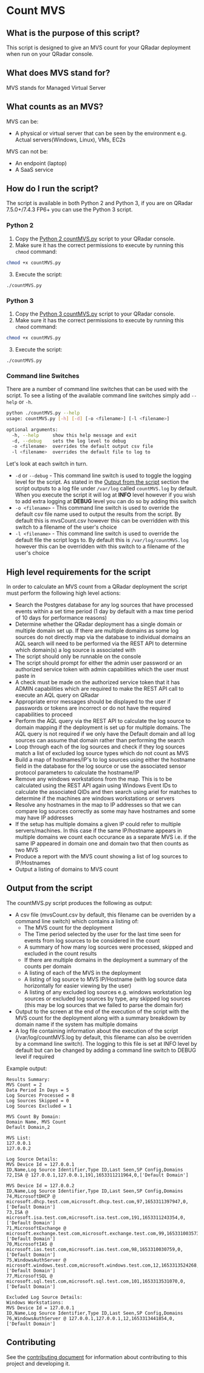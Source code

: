 # Count MVS

## What is the purpose of this script?

This script is designed to give an MVS count for your QRadar deployment when run on your QRadar console.

## What does MVS stand for?

MVS stands for Managed Virtual Server

## What counts as an MVS?

MVS can be:

*  A physical or virtual server that can be seen by the environment e.g. Actual servers(Windows, Linux), VMs, EC2s

MVS can not be:

* An endpoint (laptop)
* A SaaS service

## How do I run the script?

The script is available in both Python 2 and Python 3, if you are on QRadar 7.5.0+/7.4.3 FP6+ you can use the Python 3
script.

### Python 2

1. Copy the [Python 2 countMVS.py](python2/src/countMVS.py) script to your QRadar console.
2. Make sure it has the correct permissions to execute by running this `chmod` command:

```bash
chmod +x countMVS.py
```

3. Execute the script:

```
./countMVS.py
```

### Python 3

1. Copy the [Python 3 countMVS.py](python3/src/countMVS.py) script to your QRadar console.
2. Make sure it has the correct permissions to execute by running this `chmod` command:

```bash
chmod +x countMVS.py
```

3. Execute the script:

```
./countMVS.py
```

<a name="commandlineswitches"></a>
### Command line Switches

There are a number of command line switches that can be used with the script. To see a listing of the available command
line switches simply add `--help` or `-h`.

```bash
python ./countMVS.py --help
usage: countMVS.py [-h] [-d] [-o <filename>] [-l <filename>]

optional arguments:
  -h, --help     show this help message and exit
  -d, --debug    sets the log level to debug
  -o <filename>  overrides the default output csv file
  -l <filename>  overrides the default file to log to
```

Let's look at each switch in turn.

* `-d` or `--debug` - This command line switch is used to toggle the logging level for the script. As stated in
the [Output from the script](#outputfromscript) section the script outputs to a log file under `/var/log` called
`countMVS.log` by default. When you execute the script it will log at **INFO** level however if you wish to add extra
logging at **DEBUG** level you can do so by adding this switch
* `-o <filename>` - This command line switch is used to override the default csv file name used to output the results
from the script. By default this is mvsCount.csv however this can be overridden with this switch to a filename of the
user's choice
* `-l <filename>` - This command line switch is used to override the default file the script logs to. By default this
is `/var/log/countMVS.log` however this can be overridden with this switch to a filename of the user's choice

## High level requirements for the script

In order to calculate an MVS count from a QRadar deployment the script must perform the following high level actions:

* Search the Postgres database for any log sources that have processed events within a set time period (1 day by
default with a max time period of 10 days for performance reasons)
* Determine whether the QRadar deployment has a single domain or multiple domain set up. If there are multiple domains
as some log sources do not directly map via the database to individual domains an AQL search will need to be performed
via the REST API to determine which domain(s) a log source is associated with
* The script should only be runnable on the console
* The script should prompt for either the admin user password or an authorized service token with admin capabilities
which the user must paste in
* A check must be made on the authorized service token that it has ADMIN capabilities which are required to make the
REST API call to execute an AQL query on QRadar
* Appropriate error messages should be displayed to the user if passwords or tokens are incorrect or do not have the
required capabilities to proceed
* Perform the AQL query via the REST API to calculate the log source to domain mapping if the deployment is set up for
multiple domains. The AQL query is not required if we only have the Default domain and all log sources can assume that
domain rather than performing the search
* Loop through each of the log sources and check if they log sources match a list of excluded log source types which do
not count as MVS
* Build a map of hostnames/IP's to log sources using either the hostname field in the database for the log source or
use the associated sensor protocol parameters to calculate the hostname/IP
* Remove any windows workstations from the map. This is to be calculated using the REST API again using Windows Event
IDs to calculate the associated QIDs and then search using ariel for matches to determine if the machines are windows
workstations or servers
* Resolve any hostnames in the map to IP addresses so that we can compare log sources correctly as some may have
hostnames and some may have IP addresses
* If the setup has multiple domains a given IP could refer to multiple servers/machines. In this case if the same
IP/hostname appears in multiple domains we count each occurance as a separate MVS i.e. if the same IP appeared in
domain one and domain two that then counts as two MVS
* Produce a report with the MVS count showing a list of log sources to IP/Hostnames
* Output a listing of domains to MVS count

<a name="outputfromscript"></a>
## Output from the script

The countMVS.py script produces the following as output:

* A csv file (mvsCount.csv by default, this filename can be overriden by a command line switch) which contains a
listing of:
    * The MVS count for the deployment
	* The Time period selected by the user for the last time seen for events from log sources to be considered in the
    count
	* A summary of how many log sources were processed, skipped and excluded in the count results
	* If there are multiple domains in the deployment a summary of the counts per domain
	* A listing of each of the MVS in the deployment
	* A listing of log source to MVS IP/Hostname (with log source data horizontally for easier viewing by the user)
	* A listing of any excluded log sources e.g. windows workstation log sources or excluded log sources by type, any
    skipped log sources (this may be log sources that we failed to parse the domain for)
* Output to the screen at the end of the execution of the script with the MVS count for the deployment along with a
summary breakdown by domain name if the system has multiple domains
* A log file containing information about the execution of the script (/var/log/countMVS.log by default, this filename
can also be overriden by a command line switch). The logging to this file is set at INFO level by default but can be
changed by adding a command line switch to DEBUG level if required

Example output:

```csv
Results Summary:
MVS Count = 2
Data Period In Days = 5
Log Sources Processed = 8
Log Sources Skipped = 0
Log Sources Excluded = 1

MVS Count By Domain:
Domain Name, MVS Count
Default Domain,2

MVS List:
127.0.0.1
127.0.0.2

Log Source Details:
MVS Device Id = 127.0.0.1
ID,Name,Log Source Identifier,Type ID,Last Seen,SP Config,Domains
72,ISA @ 127.0.0.1,127.0.0.1,191,1653311211964,0,['Default Domain']

MVS Device Id = 127.0.0.2
ID,Name,Log Source Identifier,Type ID,Last Seen,SP Config,Domains
74,MicrosoftDHCP @ microsoft.dhcp.test.com,microsoft.dhcp.test.com,97,1653311397947,0,['Default Domain']
73,ISA @ microsoft.isa.test.com,microsoft.isa.test.com,191,1653311243354,0,['Default Domain']
71,MicrosoftExchange @ microsoft.exchange.test.com,microsoft.exchange.test.com,99,1653310035730,0,['Default Domain']
70,MicrosoftIAS @ microsoft.ias.test.com,microsoft.ias.test.com,98,1653310030759,0,['Default Domain']
75,WindowsAuthServer @ microsoft.windows.test.com,microsoft.windows.test.com,12,1653313524268,0,['Default Domain']
77,MicrosoftSQL @ microsoft.sql.test.com,microsoft.sql.test.com,101,1653313531070,0,['Default Domain']

Excluded Log Source Details:
Windows Workstations:
MVS Device Id = 127.0.0.1
ID,Name,Log Source Identifier,Type ID,Last Seen,SP Config,Domains
76,WindowsAuthServer @ 127.0.0.1,127.0.0.1,12,1653313441854,0,['Default Domain']
```

## Contributing

See the [contributing document](./CONTRIBUTING.md) for information about contributing to this project and developing it.
